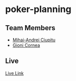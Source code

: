 # poker-planning

## Team Members 

- [Mihai-Andrei Ciupitu](https://github.com/mihaiciupitu)
- [Gioni Cornea](https://github.com/gionicornea)

## Live 
 [Live Link](https://mihaiciupitu.github.io/poker-planning/)
